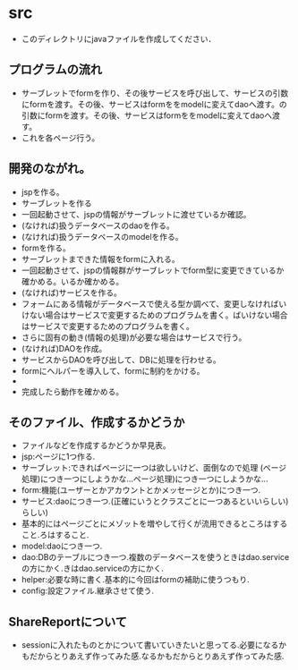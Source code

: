 # src
- このディレクトリにjavaファイルを作成してください．

## プログラムの流れ
- サーブレットでformを作り、その後サービスを呼び出して、サービスの引数にformを渡す。その後、サービスはformををmodelに変えてdaoへ渡す。の引数にformを渡す。その後、サービスはformををmodelに変えてdaoへ渡す。
- これを各ページ行う。

## 開発のながれ。
- jspを作る。
- サーブレットを作る
- 一回起動させて、jspの情報がサーブレットに渡せているか確認。
- (なければ)扱うデータベースのdaoを作る。
- (なければ)扱うデータベースのmodelを作る。
- formを作る。
- サーブレットまできた情報をformに入れる。
- 一回起動させて、jspの情報群がサーブレットでform型に変更できているか確かめる。いるか確かめる。
- (なければ)サービスを作る。
- フォームにある情報がデータベースで使える型か調べて、変更しなければいけない場合はサービスで変更するためのプログラムを書く。ばいけない場合はサービスで変更するためのプログラムを書く。
- さらに固有の動き(情報の処理)が必要な場合はサービスで行う。
- (なければ)DAOを作成。
- サービスからDAOを呼び出して、DBに処理を行わせる。
- formにヘルパーを導入して、formに制約をかける。
-
- 完成したら動作を確かめる。

## そのファイル、作成するかどうか
- ファイルなどを作成するかどうか早見表。
- jsp:ページに1つ作る.
- サーブレット:できればページに一つは欲しいけど、面倒なので処理 (ページ処理)につき一つにしようかな...ページ処理)につき一つにしようかな...
- form:機能(ユーザーとかアカウントとかメッセージとか)につき一つ.
- サービス:daoにつき一つ.(正確にいうとクラスごとに一つあるといいらしい)らしい)
 - 基本的にはページごとにメゾットを増やして行くが流用できるところはすること.ろはすること.
- model:daoにつき一つ.
- dao:DBのテーブルにつき一つ.複数のデータベースを使うときはdao.serviceの方にかく.きはdao.serviceの方にかく.
- helper:必要な時に書く.基本的に今回はformの補助に使うつもり.
- config:設定ファイル.継承させて使う.

## ShareReportについて
- sessionに入れたものとかについて書いていきたいと思ってる.必要になるかもだからとりあえず作ってみた感.なるかもだからとりあえず作ってみた感.